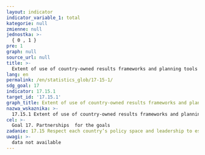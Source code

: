 ```yaml
---
layout: indicator
indicator_variable_1: total
kategorie: null
zmienne: null
jednostka: >-
  { 0 , 1 }
pre: 1
graph: null
source_url: null
title: >-
  Extent of use of country-owned results frameworks and planning tools by providers of development cooperation
lang: en
permalink: /en/statistics_glob/17-15-1/
sdg_goal: 17
indicator: 17.15.1
target_id: '17.15.1'
graph_title: Extent of use of country-owned results frameworks and planning tools by providers of development cooperation
nazwa_wskaznika: >-
  17.15.1 Extent of use of country-owned results frameworks and planning tools by providers of development cooperation
cel: >-
  Goal 17. Partnerships  for the goals
zadanie: 17.15 Respect each country’s policy space and leadership to establish and implement policies for poverty eradication and sustainable development
uwagi: >-
  data not available
---
```

